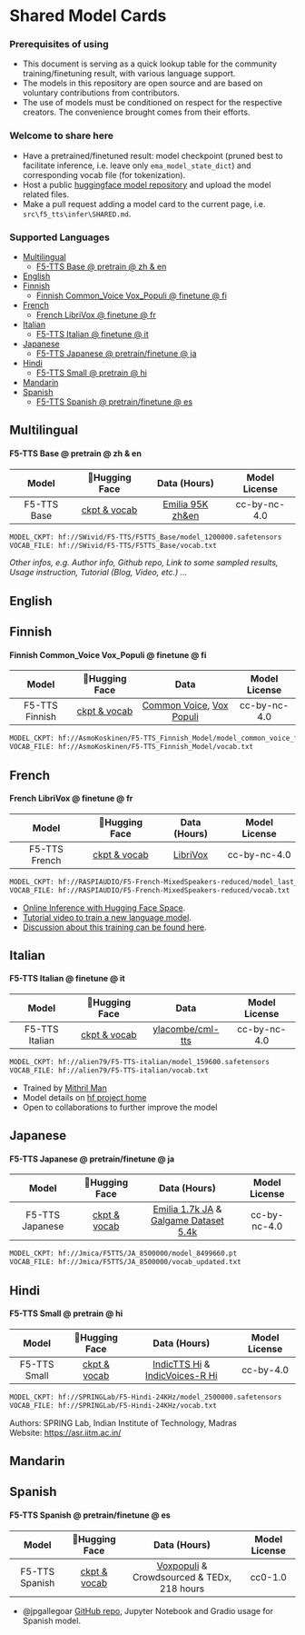 <!-- omit in toc -->
# Shared Model Cards

<!-- omit in toc -->
### **Prerequisites of using**
- This document is serving as a quick lookup table for the community training/finetuning result, with various language support.
- The models in this repository are open source and are based on voluntary contributions from contributors.
- The use of models must be conditioned on respect for the respective creators. The convenience brought comes from their efforts.

<!-- omit in toc -->
### **Welcome to share here**
- Have a pretrained/finetuned result: model checkpoint (pruned best to facilitate inference, i.e. leave only `ema_model_state_dict`) and corresponding vocab file (for tokenization).
- Host a public [huggingface model repository](https://huggingface.co/new) and upload the model related files.
- Make a pull request adding a model card to the current page, i.e. `src\f5_tts\infer\SHARED.md`.

<!-- omit in toc -->
### Supported Languages
- [Multilingual](#multilingual)
    - [F5-TTS Base @ pretrain @ zh \& en](#f5-tts-base--pretrain--zh--en)
- [English](#english)
- [Finnish](#finnish)
    - [Finnish Common\_Voice Vox\_Populi @ finetune @ fi](#finnish-common_voice-vox_populi--finetune--fi)
- [French](#french)
    - [French LibriVox @ finetune @ fr](#french-librivox--finetune--fr)
- [Italian](#italian)
    - [F5-TTS Italian @ finetune @ it](#f5-tts-italian--finetune--it)
- [Japanese](#japanese)
    - [F5-TTS Japanese @ pretrain/finetune @ ja](#f5-tts-japanese--pretrainfinetune--ja)
- [Hindi](#hindi)
    - [F5-TTS Small @ pretrain @ hi](#f5-tts-small--pretrain--hi)
- [Mandarin](#mandarin)
- [Spanish](#spanish)
    - [F5-TTS Spanish @ pretrain/finetune @ es](#f5-tts-spanish--pretrainfinetune--es)


## Multilingual

#### F5-TTS Base @ pretrain @ zh & en
|Model|🤗Hugging Face|Data (Hours)|Model License|
|:---:|:------------:|:-----------:|:-------------:|
|F5-TTS Base|[ckpt & vocab](https://huggingface.co/SWivid/F5-TTS/tree/main/F5TTS_Base)|[Emilia 95K zh&en](https://huggingface.co/datasets/amphion/Emilia-Dataset/tree/fc71e07)|cc-by-nc-4.0|

```bash
MODEL_CKPT: hf://SWivid/F5-TTS/F5TTS_Base/model_1200000.safetensors
VOCAB_FILE: hf://SWivid/F5-TTS/F5TTS_Base/vocab.txt
```

*Other infos, e.g. Author info, Github repo, Link to some sampled results, Usage instruction, Tutorial (Blog, Video, etc.) ...*


## English


## Finnish

#### Finnish Common_Voice Vox_Populi @ finetune @ fi
|Model|🤗Hugging Face|Data|Model License|
|:---:|:------------:|:-----------:|:-------------:|
|F5-TTS Finnish|[ckpt & vocab](https://huggingface.co/AsmoKoskinen/F5-TTS_Finnish_Model)|[Common Voice](https://huggingface.co/datasets/mozilla-foundation/common_voice_17_0), [Vox Populi](https://huggingface.co/datasets/facebook/voxpopuli)|cc-by-nc-4.0|

```bash
MODEL_CKPT: hf://AsmoKoskinen/F5-TTS_Finnish_Model/model_common_voice_fi_vox_populi_fi_20241206.safetensors
VOCAB_FILE: hf://AsmoKoskinen/F5-TTS_Finnish_Model/vocab.txt
```


## French

#### French LibriVox @ finetune @ fr
|Model|🤗Hugging Face|Data (Hours)|Model License|
|:---:|:------------:|:-----------:|:-------------:|
|F5-TTS French|[ckpt & vocab](https://huggingface.co/RASPIAUDIO/F5-French-MixedSpeakers-reduced)|[LibriVox](https://librivox.org/)|cc-by-nc-4.0|

```bash
MODEL_CKPT: hf://RASPIAUDIO/F5-French-MixedSpeakers-reduced/model_last_reduced.pt
VOCAB_FILE: hf://RASPIAUDIO/F5-French-MixedSpeakers-reduced/vocab.txt
```

- [Online Inference with Hugging Face Space](https://huggingface.co/spaces/RASPIAUDIO/f5-tts_french).
- [Tutorial video to train a new language model](https://www.youtube.com/watch?v=UO4usaOojys).
- [Discussion about this training can be found here](https://github.com/SWivid/F5-TTS/issues/434).


## Italian

#### F5-TTS Italian @ finetune @ it
|Model|🤗Hugging Face|Data|Model License|
|:---:|:------------:|:-----------:|:-------------:|
|F5-TTS Italian|[ckpt & vocab](https://huggingface.co/alien79/F5-TTS-italian)|[ylacombe/cml-tts](https://huggingface.co/datasets/ylacombe/cml-tts) |cc-by-nc-4.0|

```bash
MODEL_CKPT: hf://alien79/F5-TTS-italian/model_159600.safetensors
VOCAB_FILE: hf://alien79/F5-TTS-italian/vocab.txt
```

- Trained by [Mithril Man](https://github.com/MithrilMan)
- Model details on [hf project home](https://huggingface.co/alien79/F5-TTS-italian)
- Open to collaborations to further improve the model


## Japanese

#### F5-TTS Japanese @ pretrain/finetune @ ja
|Model|🤗Hugging Face|Data (Hours)|Model License|
|:---:|:------------:|:-----------:|:-------------:|
|F5-TTS Japanese|[ckpt & vocab](https://huggingface.co/Jmica/F5TTS/tree/main/JA_8500000)|[Emilia 1.7k JA](https://huggingface.co/datasets/amphion/Emilia-Dataset/tree/fc71e07) & [Galgame Dataset 5.4k](https://huggingface.co/datasets/OOPPEENN/Galgame_Dataset)|cc-by-nc-4.0|

```bash
MODEL_CKPT: hf://Jmica/F5TTS/JA_8500000/model_8499660.pt
VOCAB_FILE: hf://Jmica/F5TTS/JA_8500000/vocab_updated.txt
```

## Hindi

#### F5-TTS Small @ pretrain @ hi
|Model|🤗Hugging Face|Data (Hours)|Model License|
|:---:|:------------:|:-----------:|:-------------:|
|F5-TTS Small|[ckpt & vocab](https://huggingface.co/SPRINGLab/F5-Hindi-24KHz)|[IndicTTS Hi](https://huggingface.co/datasets/SPRINGLab/IndicTTS-Hindi) & [IndicVoices-R Hi](https://huggingface.co/datasets/SPRINGLab/IndicVoices-R_Hindi) |cc-by-4.0|

```bash
MODEL_CKPT: hf://SPRINGLab/F5-Hindi-24KHz/model_2500000.safetensors
VOCAB_FILE: hf://SPRINGLab/F5-Hindi-24KHz/vocab.txt
```

Authors: SPRING Lab, Indian Institute of Technology, Madras
<br>
Website: https://asr.iitm.ac.in/   

## Mandarin


## Spanish

#### F5-TTS Spanish @ pretrain/finetune @ es
|Model|🤗Hugging Face|Data (Hours)|Model License|
|:---:|:------------:|:-----------:|:-------------:|
|F5-TTS Spanish|[ckpt & vocab](https://huggingface.co/jpgallegoar/F5-Spanish)|[Voxpopuli](https://huggingface.co/datasets/facebook/voxpopuli) & Crowdsourced & TEDx, 218 hours|cc0-1.0|

- @jpgallegoar [GitHub repo](https://github.com/jpgallegoar/Spanish-F5), Jupyter Notebook and Gradio usage for Spanish model.
